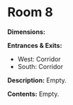 # Room 8

**Dimensions:** 

**Entrances & Exits:**
- West: Corridor
- South: Corridor

**Description:**
Empty.

**Contents:**
Empty.